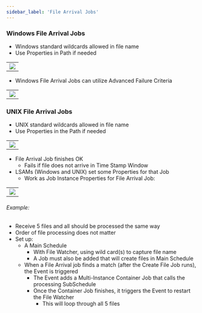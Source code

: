 ```yaml
---
sidebar_label: 'File Arrival Jobs'
---
```


### Windows File Arrival Jobs

* Windows standard wildcards allowed in file name
* Use Properties in Path if needed

||
|---|
|![](../static/imgbasic/441.png)|

* Windows File Arrival Jobs can utilize Advanced Failure Criteria

||
|---|
|![](../static/imgbasic/442.png)|

### UNIX File Arrival Jobs

* UNIX standard wildcards allowed in file name
* Use Properties in the Path if needed

||
|---|
|![](../static/imgbasic/443.png)|

* File Arrival Job finishes OK
	* Fails if file does not arrive in Time Stamp Window
* LSAMs (Windows and UNIX) set some Properties for that Job
	* Work as Job Instance Properties for File Arrival Job:

||
|---|
|![](../static/imgbasic/444.png)|

###### Example:

* Receive 5 files and all should be processed the same way
* Order of file processing does not matter
* Set up:
	* A Main Schedule
		* With File Watcher, using wild card(s) to capture file name
		* A Job must also be added that will create files in Main Schedule
	* When a File Arrival job finds a match (after the Create File Job runs), the Event is triggered
		* The Event adds a Multi-Instance Container Job that calls the processing SubSchedule
		* Once the Container Job finishes, it triggers the  Event to restart the File Watcher  
			* This will loop through all 5 files
